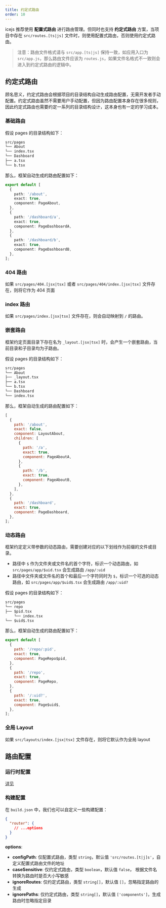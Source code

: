 ```yaml
---
title: 约定式路由
order: 10
---
```


icejs 推荐使用 **配置式路由** 进行路由管理。但同时也支持 **约定式路由** 方案，当项目中存在 `src/routes.[ts|js]` 文件时，则使用配置式路由，否则使用约定式路由。

> 注意：路由文件格式请与 `src/app.[ts|js]` 保持一致，如应用入口为 `src/app.js`，那么路由文件应该为 `routes.js`，如果文件名格式不一致则会进入到约定式路由的逻辑中。

## 约定式路由

顾名思义，约定式路由会根据项目的目录结构自动生成路由配置，无需开发者手动配置。约定式路由虽然不需要用户手动配置，但因为路由配置本身存在很多规则，因此约定式路由也需要约定一系列的目录结构设计，这本身也有一定的学习成本。

### 基础路由

假设 pages 的目录结构如下：

```markdown
src/pages
└── About
└── index.tsx
└── Dashboard
├── a.tsx
└── b.tsx
```

那么，框架自动生成的路由配置如下：

```ts
export default [
  {
    path: '/about',
    exact: true,
    component: PageAbout,
  },
  {
    path: '/dashboard/a',
    exact: true,
    component: PageDashboardA,
  },
  {
    path: '/dashboard/b',
    exact: true,
    component: PageDashboardB,
  },
];
```

### 404 路由

如果 `src/pages/404.[jsx|tsx]` 或者 `src/pages/404/index.[jsx|tsx]` 文件存在，则将它作为 404 页面

### index 路由

如果 `src/pages/index.[jsx|tsx]` 文件存在，则会自动映射到 `/` 的路由。

### 嵌套路由

框架约定页面目录下存在名为 `_layout.[jsx|tsx]` 时，会产生一个嵌套路由，当前目录和子目录均为子路由。

假设 pages 的目录结构如下：

```markdown
src/pages
└── About
├── _layout.tsx
├── a.tsx
└── b.tsx
└── Dashboard
└── index.tsx
```

那么，框架自动生成的路由配置如下：

```js
[
  {
    path: '/about',
    exact: false,
    component: LayoutAbout,
    children: [
      {
        path: '/a',
        exact: true,
        component: PageAboutA,
      },
      {
        path: '/b',
        exact: true,
        component: PageAboutB,
      },
    ],
  },
  {
    path: '/dashboard',
    exact: true,
    component: PageDashboard,
  },
];
```

### 动态路由

框架约定定义带参数的动态路由，需要创建对应的以下划线作为前缀的文件或目录。

- 路径中 `$` 作为文件夹或文件名的首个字符，标识一个动态路由，如 `src/pages/app/$uid.tsx` 会生成路由 `/app/:uid`
- 路径中文件夹或文件名的首个和最后一个字符同时为 `$`，标识一个可选的动态路由，如 `src/pages/app/$uid$.tsx` 会生成路由 `/app/:uid?`

假设 pages 的目录结构如下：

```markdown
src/pages
└── repo
├── $pid.tsx
    └── index.tsx
└── $uid$.tsx
```

那么，框架自动生成的路由配置如下：

```js
export default [
  {
    path: '/repo/:pid',
    exact: true,
    component: PageRepo$pid,
  },
  {
    path: '/repo',
    exact: true,
    component: PageRepo,
  },
  {
    path: '/:uid?',
    exact: true,
    component: Page$uid$,
  },
];
```

### 全局 Layout

如果 `src/layouts/index.[jsx|tsx]` 文件存在，则将它默认作为全局 layout

## 路由配置

### 运行时配置

[详见](/guide/basic/router.md#运行时配置)

### 构建配置

在 `build.json` 中，我们也可以自定义一些构建配置：

```json
{
  "router": {
    // ...options
  }
}
```

**options**:

- **configPath**: 仅配置式路由，类型 `string`，默认值 `'src/routes.[t|j]s'`，自定义配置式路由文件的地址
- **caseSensitive**: 仅约定式路由，类型 `boolean`，默认值 `false`， 根据文件名转换为路由时是否大小写敏感
- **ignoreRoutes**: 仅约定式路由，类型 `string[]`，默认值 `[]`，忽略指定路由的生成
- **ignorePaths**: 仅约定式路由，类型 `string[]`，默认值 `['components']`，生成路由时忽略指定目录
